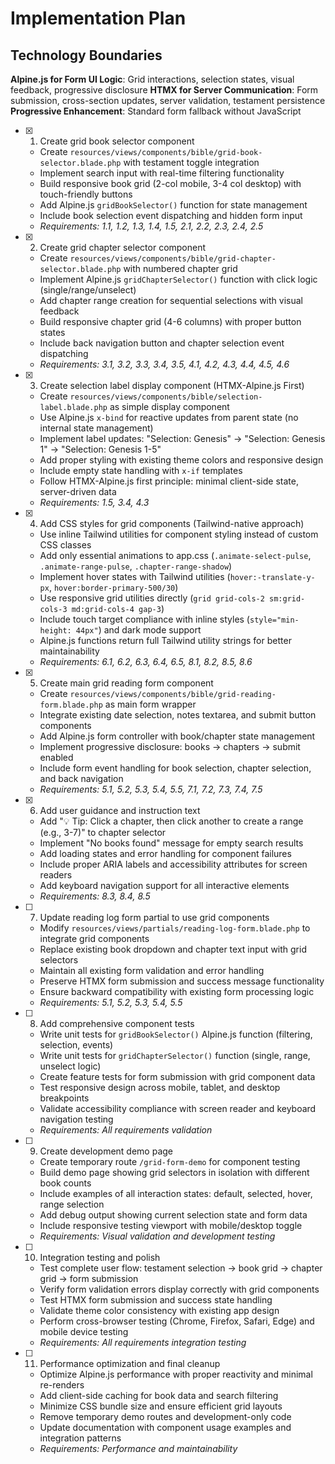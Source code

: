 # Implementation Plan

## Technology Boundaries

**Alpine.js for Form UI Logic**: Grid interactions, selection states, visual feedback, progressive disclosure
**HTMX for Server Communication**: Form submission, cross-section updates, server validation, testament persistence
**Progressive Enhancement**: Standard form fallback without JavaScript

- [x] 1. Create grid book selector component

  - Create `resources/views/components/bible/grid-book-selector.blade.php` with testament toggle integration
  - Implement search input with real-time filtering functionality
  - Build responsive book grid (2-col mobile, 3-4 col desktop) with touch-friendly buttons
  - Add Alpine.js `gridBookSelector()` function for state management
  - Include book selection event dispatching and hidden form input
  - _Requirements: 1.1, 1.2, 1.3, 1.4, 1.5, 2.1, 2.2, 2.3, 2.4, 2.5_

- [x] 2. Create grid chapter selector component

  - Create `resources/views/components/bible/grid-chapter-selector.blade.php` with numbered chapter grid
  - Implement Alpine.js `gridChapterSelector()` function with click logic (single/range/unselect)
  - Add chapter range creation for sequential selections with visual feedback
  - Build responsive chapter grid (4-6 columns) with proper button states
  - Include back navigation button and chapter selection event dispatching
  - _Requirements: 3.1, 3.2, 3.3, 3.4, 3.5, 4.1, 4.2, 4.3, 4.4, 4.5, 4.6_

- [x] 3. Create selection label display component (HTMX-Alpine.js First)

  - Create `resources/views/components/bible/selection-label.blade.php` as simple display component
  - Use Alpine.js `x-bind` for reactive updates from parent state (no internal state management)
  - Implement label updates: "Selection: Genesis" → "Selection: Genesis 1" → "Selection: Genesis 1-5"
  - Add proper styling with existing theme colors and responsive design
  - Include empty state handling with `x-if` templates
  - Follow HTMX-Alpine.js first principle: minimal client-side state, server-driven data
  - _Requirements: 1.5, 3.4, 4.3_

- [x] 4. Add CSS styles for grid components (Tailwind-native approach)

  - Use inline Tailwind utilities for component styling instead of custom CSS classes
  - Add only essential animations to app.css (`.animate-select-pulse`, `.animate-range-pulse`, `.chapter-range-shadow`)
  - Implement hover states with Tailwind utilities (`hover:-translate-y-px`, `hover:border-primary-500/30`)
  - Use responsive grid utilities directly (`grid grid-cols-2 sm:grid-cols-3 md:grid-cols-4 gap-3`)
  - Include touch target compliance with inline styles (`style="min-height: 44px"`) and dark mode support
  - Alpine.js functions return full Tailwind utility strings for better maintainability
  - _Requirements: 6.1, 6.2, 6.3, 6.4, 6.5, 8.1, 8.2, 8.5, 8.6_

- [x] 5. Create main grid reading form component

  - Create `resources/views/components/bible/grid-reading-form.blade.php` as main form wrapper
  - Integrate existing date selection, notes textarea, and submit button components
  - Add Alpine.js form controller with book/chapter state management
  - Implement progressive disclosure: books → chapters → submit enabled
  - Include form event handling for book selection, chapter selection, and back navigation
  - _Requirements: 5.1, 5.2, 5.3, 5.4, 5.5, 7.1, 7.2, 7.3, 7.4, 7.5_

- [x] 6. Add user guidance and instruction text

  - Add "💡 Tip: Click a chapter, then click another to create a range (e.g., 3-7)" to chapter selector
  - Implement "No books found" message for empty search results
  - Add loading states and error handling for component failures
  - Include proper ARIA labels and accessibility attributes for screen readers
  - Add keyboard navigation support for all interactive elements
  - _Requirements: 8.3, 8.4, 8.5_

- [ ] 7. Update reading log form partial to use grid components

  - Modify `resources/views/partials/reading-log-form.blade.php` to integrate grid components
  - Replace existing book dropdown and chapter text input with grid selectors
  - Maintain all existing form validation and error handling
  - Preserve HTMX form submission and success message functionality
  - Ensure backward compatibility with existing form processing logic
  - _Requirements: 5.1, 5.2, 5.3, 5.4, 5.5_

- [ ] 8. Add comprehensive component tests

  - Write unit tests for `gridBookSelector()` Alpine.js function (filtering, selection, events)
  - Write unit tests for `gridChapterSelector()` function (single, range, unselect logic)
  - Create feature tests for form submission with grid component data
  - Test responsive design across mobile, tablet, and desktop breakpoints
  - Validate accessibility compliance with screen reader and keyboard navigation testing
  - _Requirements: All requirements validation_

- [ ] 9. Create development demo page

  - Create temporary route `/grid-form-demo` for component testing
  - Build demo page showing grid selectors in isolation with different book counts
  - Include examples of all interaction states: default, selected, hover, range selection
  - Add debug output showing current selection state and form data
  - Include responsive testing viewport with mobile/desktop toggle
  - _Requirements: Visual validation and development testing_

- [ ] 10. Integration testing and polish

  - Test complete user flow: testament selection → book grid → chapter grid → form submission
  - Verify form validation errors display correctly with grid components
  - Test HTMX form submission and success state handling
  - Validate theme color consistency with existing app design
  - Perform cross-browser testing (Chrome, Firefox, Safari, Edge) and mobile device testing
  - _Requirements: All requirements integration testing_

- [ ] 11. Performance optimization and final cleanup

  - Optimize Alpine.js performance with proper reactivity and minimal re-renders
  - Add client-side caching for book data and search filtering
  - Minimize CSS bundle size and ensure efficient grid layouts
  - Remove temporary demo routes and development-only code
  - Update documentation with component usage examples and integration patterns
  - _Requirements: Performance and maintainability_